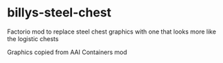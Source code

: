 # billys-steel-chest
Factorio mod to replace steel chest graphics with one that looks more like the logistic chests

Graphics copied from AAI Containers mod
